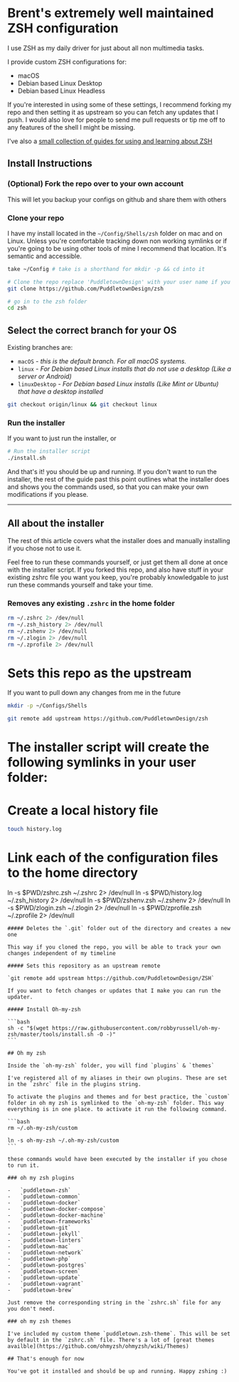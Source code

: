 # Brent's extremely well maintained ZSH configuration

I use ZSH as my daily driver for just about all non multimedia tasks.

I provide custom ZSH configurations for:

-   macOS
-   Debian based Linux Desktop
-   Debian based Linux Headless

If you're interested in using some of these settings, I recommend forking my repo and then setting it as upstream so you can fetch any updates that I push. I would also love for people to send me pull requests or tip me off to any features of the shell I might be missing.

I've also a [small collection of guides for using and learning about ZSH](guide/README.md)

## Install Instructions

### (Optional) Fork the repo over to your own account

This will let you backup your configs on github and share them with others

### Clone your repo

I have my install located in the `~/Config/Shells/zsh` folder on mac and on Linux. Unless you're comfortable tracking down non working symlinks or if you're going to be using other tools of mine I recommend that location. It's semantic and accessible.

```bash
take ~/Config # take is a shorthand for mkdir -p && cd into it

# Clone the repo replace 'PuddletownDesign' with your user name if you forked it
git clone https://github.com/PuddletownDesign/zsh

# go in to the zsh folder
cd zsh
```

## Select the correct branch for your OS

Existing branches are:

-   `macOS` - _this is the default branch. For all macOS systems._
-   `linux` - _For Debian based Linux installs that do not use a desktop (Like a server or Android)_
-   `linuxDesktop` - _For Debian based Linux installs (Like Mint or Ubuntu) that have a desktop installed_

```bash
git checkout origin/linux && git checkout linux
```

### Run the installer

If you want to just run the installer, or

```bash
# Run the installer script
./install.sh
```

And that's it! you should be up and running. If you don't want to run the installer, the rest of the guide past this point outlines what the installer does and shows you the commands used, so that you can make your own modifications if you please.

* * *

## All about the installer

The rest of this article covers what the installer does and manually installing if you chose not to use it.

Feel free to run these commands yourself, or just get them all done at once with the installer script. If you forked this repo, and also have stuff in your existing zshrc file you want you keep, you're probably knowledgable to just run these commands yourself and take your time.

### Removes any existing `.zshrc` in the home folder

```bash
rm ~/.zshrc 2> /dev/null
rm ~/.zsh_history 2> /dev/null
rm ~/.zshenv 2> /dev/null
rm ~/.zlogin 2> /dev/null
rm ~/.zprofile 2> /dev/null
```

# Sets this repo as the upstream

If you want to pull down any changes from me in the future

```bash
mkdir -p ~/Configs/Shells

git remote add upstream https://github.com/PuddletownDesign/zsh
```

# The installer script will create the following symlinks in your user folder:

# Create a local history file

```bash
touch history.log
```

# Link each of the configuration files to the home directory

ln -s $PWD/zshrc.zsh ~/.zshrc 2> /dev/null
ln -s $PWD/history.log ~/.zsh_history 2> /dev/null
ln -s $PWD/zshenv.zsh ~/.zshenv 2> /dev/null
ln -s $PWD/zlogin.zsh ~/.zlogin 2> /dev/null
ln -s $PWD/zprofile.zsh ~/.zprofile 2> /dev/null

    ##### Deletes the `.git` folder out of the directory and creates a new one

    This way if you cloned the repo, you will be able to track your own changes independent of my timeline

    ##### Sets this repository as an upstream remote

    `git remote add upstream https://github.com/PuddletownDesign/ZSH`

    If you want to fetch changes or updates that I make you can run the updater.

    ##### Install Oh-my-zsh

    ```bash
    sh -c "$(wget https://raw.githubusercontent.com/robbyrussell/oh-my-zsh/master/tools/install.sh -O -)"
    ```

    ## Oh my zsh

    Inside the `oh-my-zsh` folder, you will find `plugins` & `themes`

    I've registered all of my aliases in their own plugins. These are set in the `zshrc` file in the plugins string.

    To activate the plugins and themes and for best practice, the `custom` folder in oh my zsh is symlinked to the `oh-my-zsh` folder. This way everything is in one place. to activate it run the following command.

    ```bash
    rm ~/.oh-my-zsh/custom

    ln -s oh-my-zsh ~/.oh-my-zsh/custom
    ```

    these commands would have been executed by the installer if you chose to run it.

    ### oh my zsh plugins

    -   `puddletown-zsh`
    -   `puddletown-common`
    -   `puddletown-docker`
    -   `puddletown-docker-compose`
    -   `puddletown-docker-machine`
    -   `puddletown-frameworks`
    -   `puddletown-git`
    -   `puddletown-jekyll`
    -   `puddletown-linters`
    -   `puddletown-mac`
    -   `puddletown-network`
    -   `puddletown-php`
    -   `puddletown-postgres`
    -   `puddletown-screen`
    -   `puddletown-update`
    -   `puddletown-vagrant`
    -   `puddletown-brew`

    Just remove the corresponding string in the `zshrc.sh` file for any you don't need.

    ### oh my zsh themes

    I've included my custom theme `puddletown.zsh-theme`. This will be set by default in the `zshrc.sh` file. There's a lot of [great themes availble](https://github.com/ohmyzsh/ohmyzsh/wiki/Themes)

    ## That's enough for now

    You've got it installed and should be up and running. Happy zshing :)
